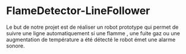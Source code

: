 # FlameDetector-LineFollower 
Le but de notre projet est de réaliser un robot prototype qui permet de suivre une ligne automatiquement si une flamme , une fuite gaz ou une augmentation de température a été détecté le robot émet une alarme sonore.
